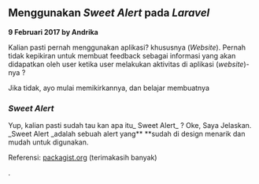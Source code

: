 ## Menggunakan _Sweet Alert_ pada _Laravel_

**9 Februari 2017 by Andrika**

Kalian pasti pernah menggunakan aplikasi? khususnya \(_Website_\). Pernah tidak kepikiran untuk membuat feedback sebagai informasi yang akan didapatkan oleh user ketika user melakukan aktivitas di aplikasi \(_website_\)-nya ?

Jika tidak, ayo mulai memikirkannya, dan belajar membuatnya 

### _Sweet Alert_

Yup, kalian pasti sudah tau kan apa itu_ Sweet Alert_ ? Oke, Saya Jelaskan. _Sweet  Alert _adalah sebuah alert yang** **sudah di design menarik dan mudah untuk digunakan. 

Referensi: [packagist.org](https://packagist.org/packages/uxweb/sweet-alert) \(terimakasih banyak\)

.



